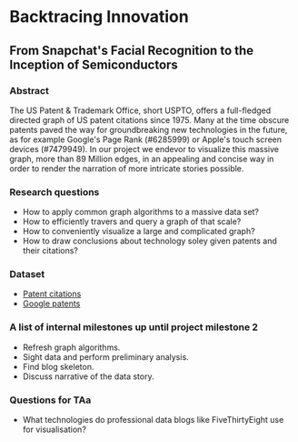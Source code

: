# Backtracing Innovation
## From Snapchat's Facial Recognition to the Inception of Semiconductors

### Abstract
The US Patent & Trademark Office, short USPTO, offers a full-fledged directed graph of US patent
citations since 1975. Many at the time obscure patents paved the way for groundbreaking new
technologies in the future, as for example Google's Page Rank (#6285999) or Apple's touch screen
devices (#7479949). In our project we endevor to visualize this massive graph, more than
89 Million edges, in an appealing and concise way in order to render the narration of more intricate
stories possible.

### Research questions
 - How to apply common graph algorithms to a massive data set?
 - How to efficiently travers and query a graph of that scale?
 - How to conveniently visualize a large and complicated graph?
 - How to draw conclusions about technology soley given patents and their citations?
 
### Dataset
 - [Patent citations](http://www.patentsview.org/api/doc.html)
 - [Google patents](https://www.google.ch/patents)

### A list of internal milestones up until project milestone 2
 - Refresh graph algorithms.
 - Sight data and perform preliminary analysis.
 - Find blog skeleton.
 - Discuss narrative of the data story.

### Questions for TAa
 - What technologies do professional data blogs like FiveThirtyEight use for visualisation? 
